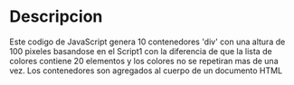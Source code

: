 # Descripcion
Este codigo de JavaScript genera 10 contenedores 'div' con una altura de 100 pixeles basandose en el Script1 con la diferencia de que la lista de colores contiene 20 elementos y los colores no se repetiran mas de una vez. Los contenedores son agregados al cuerpo de un documento HTML